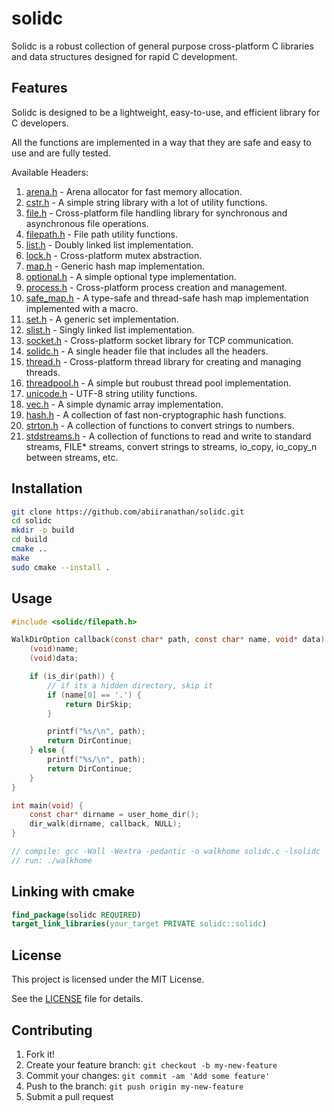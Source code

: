 # solidc

Solidc is a robust collection of general purpose cross-platform C libraries and data structures designed for rapid C development.

## Features

Solidc is designed to be a lightweight, easy-to-use, and efficient library for C developers.

All the functions are implemented in a way that they are safe and easy to use
and are fully tested.

Available Headers:
1. [arena.h](./include/arena.h) - Arena allocator for fast memory allocation.
1. [cstr.h](./include/cstr.h) -  A simple string library with a lot of utility functions.
2. [file.h](./include/file.h) - Cross-platform file handling library for synchronous and asynchronous file operations.
3. [filepath.h](./include/filepath.h) - File path utility functions.
4. [list.h](./include/list.h) - Doubly linked list implementation.
5. [lock.h](./include/lock.h) - Cross-platform mutex abstraction.
6. [map.h](./include/map.h) - Generic hash map implementation.
7. [optional.h](./include/optional.h) - A simple optional type implementation.
8. [process.h](./include/process.h) - Cross-platform process creation and management.
9. [safe_map.h](./include/safe_map.h) -  A type-safe and thread-safe hash map implementation implemented with a macro.
10. [set.h](./include/set.h) - A generic set implementation.
11. [slist.h](./include/slist.h) - Singly linked list implementation.
12. [socket.h](./include/socket.h) -  Cross-platform socket library for TCP communication.
13. [solidc.h](./include/solidc.h) - A single header file that includes all the headers.
14. [thread.h](./include/thread.h) - Cross-platform thread library for creating and managing threads.
15. [threadpool.h](./include/threadpool.h) - A simple but roubust thread pool implementation.
16. [unicode.h](./include/unicode.h) - UTF-8 string utility functions.
17. [vec.h](./include/vec.h) -  A simple dynamic array implementation.
18. [hash.h](./include/hash.h) - A collection of fast non-cryptographic hash functions.
19. [strton.h](./include/strton.h) - A collection of functions to convert strings to numbers.
20. [stdstreams.h](./include/stdstreams.h) - A collection of functions to read and write to standard streams, FILE* streams, convert strings to streams, io_copy, io_copy_n between streams, etc.

## Installation

```bash
git clone https://github.com/abiiranathan/solidc.git
cd solidc
mkdir -p build
cd build
cmake ..
make
sudo cmake --install .
```


## Usage

```c
#include <solidc/filepath.h>

WalkDirOption callback(const char* path, const char* name, void* data) {
    (void)name;
    (void)data;

    if (is_dir(path)) {
        // if its a hidden directory, skip it
        if (name[0] == '.') {
            return DirSkip;
        }

        printf("%s/\n", path);
        return DirContinue;
    } else {
        printf("%s/\n", path);
        return DirContinue;
    }
}

int main(void) {
    const char* dirname = user_home_dir();
    dir_walk(dirname, callback, NULL);
}

// compile: gcc -Wall -Wextra -pedantic -o walkhome solidc.c -lsolidc
// run: ./walkhome
```

## Linking with cmake

```cmake
find_package(solidc REQUIRED)
target_link_libraries(your_target PRIVATE solidc::solidc)
```

## License

This project is licensed under the MIT License.

See the [LICENSE](LICENSE) file for details.

## Contributing

1. Fork it!
2. Create your feature branch: `git checkout -b my-new-feature`
3. Commit your changes: `git commit -am 'Add some feature'`
4. Push to the branch: `git push origin my-new-feature`
5. Submit a pull request
